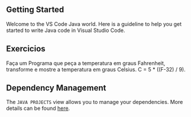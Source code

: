 ## Getting Started

Welcome to the VS Code Java world. Here is a guideline to help you get started to write Java code in Visual Studio Code.

## Exercicios 

Faça um Programa que peça a temperatura em graus Fahrenheit, transforme e mostre a temperatura em graus Celsius.
C = 5 * ((F-32) / 9).

## Dependency Management

The `JAVA PROJECTS` view allows you to manage your dependencies. More details can be found [here](https://github.com/microsoft/vscode-java-dependency#manage-dependencies).
